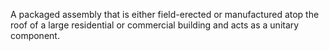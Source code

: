 A packaged assembly that is either field-erected or manufactured atop the roof of a large residential or commercial building and acts as a unitary component.